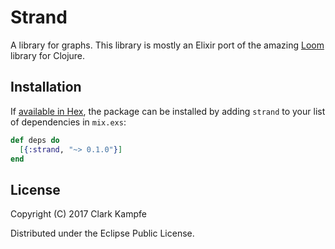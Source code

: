 # Strand

A library for graphs. This library is mostly an Elixir port of the amazing [Loom](https://github.com/aysylu/loom) library for Clojure.

## Installation

If [available in Hex](https://hex.pm/docs/publish), the package can be installed
by adding `strand` to your list of dependencies in `mix.exs`:

```elixir
def deps do
  [{:strand, "~> 0.1.0"}]
end
```

## License

Copyright (C) 2017 Clark Kampfe

Distributed under the Eclipse Public License.
